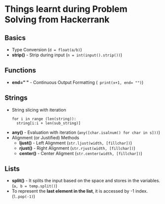 # Things learnt during Problem Solving from Hackerrank

## Basics
* Type Conversion (`d = float(a/b)`)
* __strip()__ - Strip during input (`n = int(input().strip())`)

## Functions
* __end=" "__ - Continuous Output Formatting (` print(x+1, end= "")`)

## Strings
* String slicing with iteration
  ```
  for i in range (len(string)):
    string[i:i + len(sub_string)]
  ```
* __any()__ - Evaluation with iteration (`any([char.isalnum() for char in s]))`)
* Alignment (or Justified) Methods
  * __ljust()__ - Left Alignment (`str.ljust(width, [fillchar])`)
  * __rjust()__ - Right Alignment (`str.rjust(width, [fillchar])`)
  * __center()__ - Center Aligment (`str.center(width, [fillchar])`)

## Lists
* __split()__ - It splits the input based on the space and stores in the variables. (`a, b = temp.split()`)
* To represent the __last element in the list__, it is accessed by -1 index. (`l.pop(-1)`)
